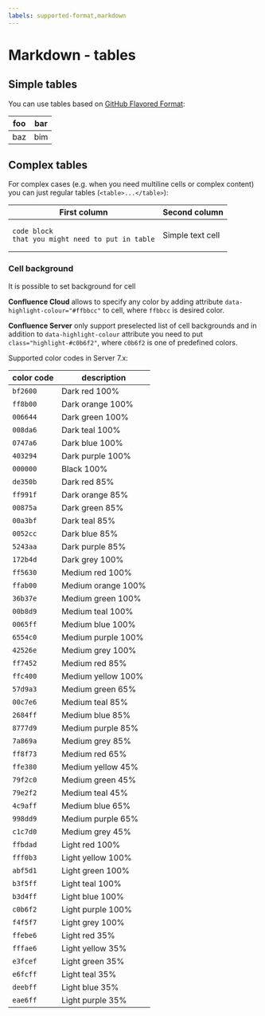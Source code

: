 ```yaml
---
labels: supported-format,markdown
---
```


# Markdown - tables

## Simple tables

You can use tables based on [GitHub Flavored Format](https://github.github.com/gfm/#tables-extension-):

| foo | bar |
|-----|-----|
| baz | bim |

## Complex tables

For complex cases (e.g. when you need multiline cells or complex content) you can just regular
tables (`<table>...</table>`):

<table>
<thead>
<tr>
<th>First column</th>
<th>Second column</th>
</tr>
</thead>
<tbody>
<tr>
<td class="highlight-#ffbdad" data-highlight-colour="#ffbdad">

```
code block
that you might need to put in table
```

</td>
<td data-highlight-colour="#eeffbb">Simple text cell</td>
</tr>
</tbody>
</table>

### Cell background

It is possible to set background for cell

**Confluence Cloud** allows to specify any color by adding attribute `data-highlight-colour="#ffbbcc"` to cell,
where `ffbbcc` is desired color.

**Confluence Server** only support preselected list of cell backgrounds and in addition to `data-highlight-colour`
attribute you need to put `class="highlight-#c0b6f2"`, where `c0b6f2` is one of predefined colors.

Supported color codes in Server 7.x:

| color code | description        |
|------------|--------------------|
| `bf2600`   | Dark red 100%      |
| `ff8b00`   | Dark orange 100%   |
| `006644`   | Dark green 100%    |
| `008da6`   | Dark teal 100%     |
| `0747a6`   | Dark blue 100%     |
| `403294`   | Dark purple 100%   |
| `000000`   | Black 100%         |
| `de350b`   | Dark red 85%       |
| `ff991f`   | Dark orange 85%    |
| `00875a`   | Dark green 85%     |
| `00a3bf`   | Dark teal 85%      |
| `0052cc`   | Dark blue 85%      |
| `5243aa`   | Dark purple 85%    |
| `172b4d`   | Dark grey 100%     |
| `ff5630`   | Medium red 100%    |
| `ffab00`   | Medium orange 100% |
| `36b37e`   | Medium green 100%  |
| `00b8d9`   | Medium teal 100%   |
| `0065ff`   | Medium blue 100%   |
| `6554c0`   | Medium purple 100% |
| `42526e`   | Medium grey 100%   |
| `ff7452`   | Medium red 85%     |
| `ffc400`   | Medium yellow 100% |
| `57d9a3`   | Medium green 65%   |
| `00c7e6`   | Medium teal 85%    |
| `2684ff`   | Medium blue 85%    |
| `8777d9`   | Medium purple 85%  |
| `7a869a`   | Medium grey 85%    |
| `ff8f73`   | Medium red 65%     |
| `ffe380`   | Medium yellow 45%  |
| `79f2c0`   | Medium green 45%   |
| `79e2f2`   | Medium teal 45%    |
| `4c9aff`   | Medium blue 65%    |
| `998dd9`   | Medium purple 65%  |
| `c1c7d0`   | Medium grey 45%    |
| `ffbdad`   | Light red 100%     |
| `fff0b3`   | Light yellow 100%  |
| `abf5d1`   | Light green 100%   |
| `b3f5ff`   | Light teal 100%    |
| `b3d4ff`   | Light blue 100%    |
| `c0b6f2`   | Light purple 100%  |
| `f4f5f7`   | Light grey 100%    |
| `ffebe6`   | Light red 35%      |
| `fffae6`   | Light yellow 35%   |
| `e3fcef`   | Light green 35%    |
| `e6fcff`   | Light teal 35%     |
| `deebff`   | Light blue 35%     |
| `eae6ff`   | Light purple 35%   |

